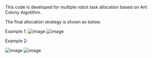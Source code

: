 This code is developed for multiple robot task allocation based on Ant Colony Algotithm.

The final allocation strategy is shown as below. 

Example 1:
![image](https://github.com/Shine233/Task-Allocation-of-mutiple-UAVs-for-Aerial-robot-Construction/blob/master/Ant%20Colony%20Algorithm/Result1-1.jpg)
![image](https://github.com/Shine233/Task-Allocation-of-mutiple-UAVs-for-Aerial-robot-Construction/blob/master/Ant%20Colony%20Algorithm/Result1-2.jpg)

Example 2:

![image](https://github.com/Shine233/Task-Allocation-of-mutiple-UAVs-for-Aerial-robot-Construction/blob/master/Ant%20Colony%20Algorithm/Result2-1.jpg)
![image](https://github.com/Shine233/Task-Allocation-of-mutiple-UAVs-for-Aerial-robot-Construction/blob/master/Ant%20Colony%20Algorithm/Result2-2.jpg)
